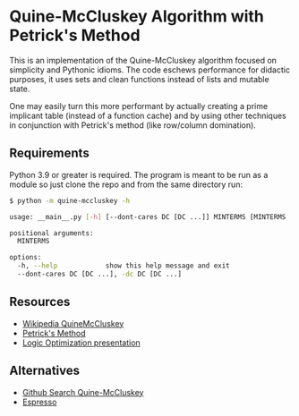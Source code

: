 # Quine-McCluskey Algorithm with Petrick's Method
This is an implementation of the Quine-McCluskey algorithm focused on simplicity and Pythonic idioms. The code eschews performance for didactic purposes, it uses sets and clean functions instead of lists and mutable state.

One may easily turn this more performant by actually creating a prime implicant table (instead of a function cache) and by using other techniques in conjunction with Petrick's method (like row/column domination).

## Requirements
Python 3.9 or greater is required. The program is meant to be run as a module so just clone the repo and from the same directory run:
```bash
$ python -m quine-mccluskey -h

usage: __main__.py [-h] [--dont-cares DC [DC ...]] MINTERMS [MINTERMS ...]

positional arguments:
  MINTERMS

options:
  -h, --help            show this help message and exit
  --dont-cares DC [DC ...], -dc DC [DC ...]
```

## Resources
* [Wikipedia QuineMcCluskey](https://en.wikipedia.org/wiki/Quine%E2%80%93McCluskey_algorithm)
* [Petrick's Method](https://www.allaboutcircuits.com/technical-articles/prime-implicant-simplification-using-petricks-method/)
* [Logic Optimization presentation](https://uweb.engr.arizona.edu/~ece474a/uploads/Main/lecture_logicopt2.pdf)

## Alternatives
* [Github Search Quine-McCluskey](https://github.com/topics/quine-mccluskey)
* [Espresso](https://github.com/Gigantua/Espresso)
